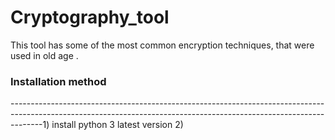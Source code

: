 # Cryptography_tool

This tool has some of the most common encryption techniques, that were used in old age .

### Installation method
--------------------------------------------------------------------------------------------------------------------------------------------------------------------1) install python 3 latest version
2) 
